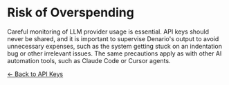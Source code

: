 # Risk of Overspending

Careful monitoring of LLM provider usage is essential. API keys should never be shared, and it is important to supervise Denario's output to avoid unnecessary expenses, such as the system getting stuck on an indentation bug or other irrelevant issues. The same precautions apply as with other AI automation tools, such as Claude Code or Cursor agents.

[← Back to API Keys](apikeys.md)
